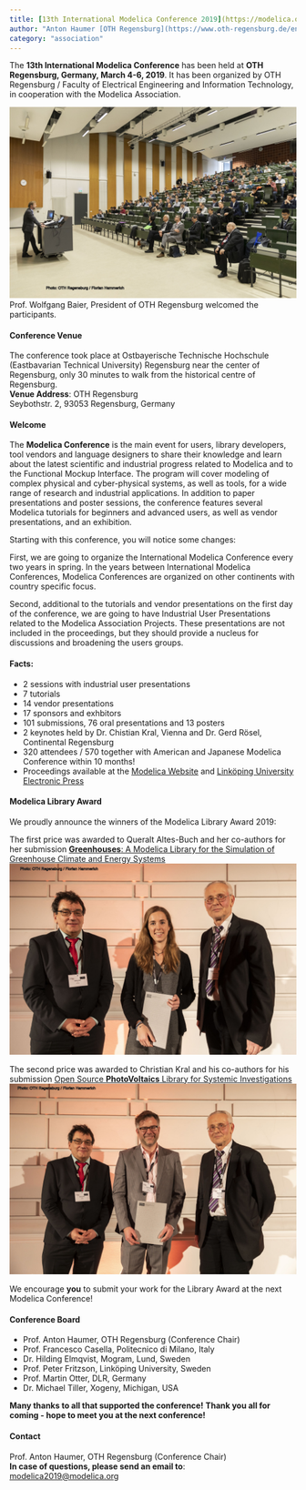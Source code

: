 ```yaml
---
title: [13th International Modelica Conference 2019](https://modelica.org/events/modelica2019)
author: "Anton Haumer [OTH Regensburg](https://www.oth-regensburg.de/en.html)"
category: "association"
---
```


The **13th International Modelica Conference** has been held at **OTH Regensburg, Germany, March 4-6, 2019**. 
It has been organized by OTH Regensburg / Faculty of Electrical Engineering and Information Technology, in cooperation with the Modelica Association.

![](Modelica2019RegensburgWelcome.jpg)
Prof. Wolfgang Baier, President of OTH Regensburg welcomed the participants.

#### Conference Venue
The conference took place at Ostbayerische Technische Hochschule (Eastbavarian Technical University) Regensburg near the center of Regensburg, 
only 30 minutes to walk from the historical centre of Regensburg.    
**Venue Address**: OTH Regensburg    
Seybothstr. 2, 93053 Regensburg, Germany

#### Welcome
The **Modelica Conference** is the main event for users, library developers, tool vendors and language designers to share their knowledge 
and learn about the latest scientific and industrial progress related to Modelica and to the Functional Mockup Interface.
The program will cover modeling of complex physical and cyber-physical systems, as well as tools, for a wide range of research and industrial applications. 
In addition to paper presentations and poster sessions, the conference features several Modelica tutorials for beginners and advanced users, as well as vendor presentations, and an exhibition. 

Starting with this conference, you will notice some changes: 

First, we are going to organize the International Modelica Conference every two years in spring. 
In the years between International Modelica Conferences, Modelica Conferences are organized on other continents with country specific focus.

Second, additional to the tutorials and vendor presentations on the first day of the conference, 
we are going to have Industrial User Presentations related to the Modelica Association Projects. 
These presentations are not included in the proceedings, but they should provide a nucleus for discussions and broadening the users groups.

#### Facts:
- 2 sessions with industrial user presentations
- 7 tutorials
- 14 vendor presentations
- 17 sponsors and exhbitors
- 101 submissions, 76 oral presentations and 13 posters
- 2 keynotes held by Dr. Chistian Kral, Vienna and Dr. Gerd R&ouml;sel, Continental Regensburg
- 320 attendees / 570 together with American and Japanese Modelica Conference within 10 months!
- Proceedings available at the [Modelica Website](https://modelica.org/events/modelica2019/subpages/modelica-conference-2019-proceedings) and [Link&ouml;ping University Electronic Press](http://www.ep.liu.se/ecp/contents.asp?issue=157)

#### Modelica Library Award
We proudly announce the winners of the Modelica Library Award 2019:

The first price was awarded to Queralt Altes-Buch and her co-authors for her submission [**Greenhouses**: A Modelica Library for the Simulation of Greenhouse Climate and Energy Systems](https://modelica.org/events/modelica2019/proceedings/html/papers/Modelica2019paper5A2.pdf)
![](Modelica2019RegensburgLibraryAward1.jpg)

The second price was awarded to Christian Kral and his co-authors for his submission [Open Source **PhotoVoltaics** Library for Systemic Investigations](https://modelica.org/events/modelica2019/proceedings/html/papers/Modelica2019paper1B1.pdf)
![](Modelica2019RegensburgLibraryAward2.jpg)

We encourage **you** to submit your work for the Library Award at the next Modelica Conference!

#### Conference Board
- Prof. Anton Haumer, OTH Regensburg (Conference Chair)
- Prof. Francesco Casella, Politecnico di Milano, Italy
- Dr. Hilding Elmqvist, Mogram, Lund, Sweden
- Prof. Peter Fritzson, Link&ouml;ping University, Sweden
- Prof. Martin Otter, DLR, Germany
- Dr. Michael Tiller, Xogeny, Michigan, USA

**Many thanks to all that supported the conference!**
**Thank you all for coming - hope to meet you at the next conference!**

#### Contact
Prof. Anton Haumer, OTH Regensburg (Conference Chair)    
**In case of questions, please send an email to**: modelica2019@modelica.org


